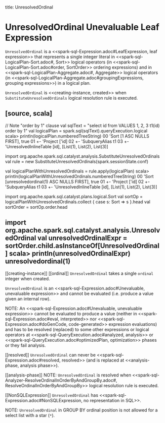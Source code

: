 title: UnresolvedOrdinal

# UnresolvedOrdinal Unevaluable Leaf Expression

`UnresolvedOrdinal` is a <<spark-sql-Expression.adoc#LeafExpression, leaf expression>> that represents a single integer literal in <<spark-sql-LogicalPlan-Sort.adoc#, Sort>> logical operators (in <<spark-sql-LogicalPlan-Sort.adoc#order, SortOrder>> ordering expressions) and in <<spark-sql-LogicalPlan-Aggregate.adoc#, Aggregate>> logical operators (in <<spark-sql-LogicalPlan-Aggregate.adoc#groupingExpressions, grouping expressions>>) in a logical plan.

`UnresolvedOrdinal` is <<creating-instance, created>> when `SubstituteUnresolvedOrdinals` logical resolution rule is executed.

[source, scala]
----
// Note "order by 1" clause
val sqlText = "select id from VALUES 1, 2, 3 t1(id) order by 1"
val logicalPlan = spark.sql(sqlText).queryExecution.logical
scala> println(logicalPlan.numberedTreeString)
00 'Sort [1 ASC NULLS FIRST], true
01 +- 'Project ['id]
02    +- 'SubqueryAlias t1
03       +- 'UnresolvedInlineTable [id], [List(1), List(2), List(3)]

import org.apache.spark.sql.catalyst.analysis.SubstituteUnresolvedOrdinals
val rule = new SubstituteUnresolvedOrdinals(spark.sessionState.conf)

val logicalPlanWithUnresolvedOrdinals = rule.apply(logicalPlan)
scala> println(logicalPlanWithUnresolvedOrdinals.numberedTreeString)
00 'Sort [unresolvedordinal(1) ASC NULLS FIRST], true
01 +- 'Project ['id]
02    +- 'SubqueryAlias t1
03       +- 'UnresolvedInlineTable [id], [List(1), List(2), List(3)]

import org.apache.spark.sql.catalyst.plans.logical.Sort
val sortOp = logicalPlanWithUnresolvedOrdinals.collect { case s: Sort => s }.head
val sortOrder = sortOp.order.head

import org.apache.spark.sql.catalyst.analysis.UnresolvedOrdinal
val unresolvedOrdinalExpr = sortOrder.child.asInstanceOf[UnresolvedOrdinal]
scala> println(unresolvedOrdinalExpr)
unresolvedordinal(1)
----

[[creating-instance]]
[[ordinal]]
`UnresolvedOrdinal` takes a single `ordinal` integer when created.

`UnresolvedOrdinal` is an <<spark-sql-Expression.adoc#Unevaluable, unevaluable expression>> and cannot be evaluated (i.e. produce a value given an internal row).

NOTE: An <<spark-sql-Expression.adoc#Unevaluable, unevaluable expression>> cannot be evaluated to produce a value (neither in <<spark-sql-Expression.adoc#eval, interpreted>> nor <<spark-sql-Expression.adoc#doGenCode, code-generated>> expression evaluations) and has to be resolved (replaced) to some other expressions or logical operators at <<spark-sql-QueryExecution.adoc#analyzed, analysis>> or <<spark-sql-QueryExecution.adoc#optimizedPlan, optimization>> phases or they fail analysis.

[[resolved]]
`UnresolvedOrdinal` can never be <<spark-sql-Expression.adoc#resolved, resolved>> (and is replaced at <<analysis-phase, analysis phase>>).

[[analysis-phase]]
NOTE: `UnresolvedOrdinal` is resolved when <<spark-sql-Analyzer-ResolveOrdinalInOrderByAndGroupBy.adoc#, ResolveOrdinalInOrderByAndGroupBy>> logical resolution rule is executed.

[[NonSQLExpression]]
`UnresolvedOrdinal` has <<spark-sql-Expression.adoc#NonSQLExpression, no representation in SQL>>.

NOTE: `UnresolvedOrdinal` in GROUP BY ordinal position is not allowed for a select list with a star (`*`).
